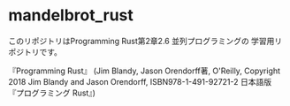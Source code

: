 # mandelbrot_rust

このリポジトリはProgramming Rust第2章2.6 並列プログラミングの
学習用リポジトリです。

『Programming Rust』
(Jim Blandy, Jason Orendorff著, O'Reilly, Copyright 2018 Jim Blandy and Jason Orendorff,
 ISBN978-1-491-92721-2 日本語版 『プログラミング Rust』)
